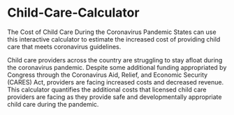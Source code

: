 # Child-Care-Calculator
The Cost of Child Care During the Coronavirus Pandemic
States can use this interactive calculator to estimate the increased cost of providing child care that meets coronavirus guidelines.


Child care providers across the country are struggling to stay afloat during the coronavirus pandemic. Despite some additional funding appropriated by Congress through the Coronavirus Aid, Relief, and Economic Security (CARES) Act, providers are facing increased costs and decreased revenue. This calculator quantifies the additional costs that licensed child care providers are facing as they provide safe and developmentally appropriate child care during the pandemic.
